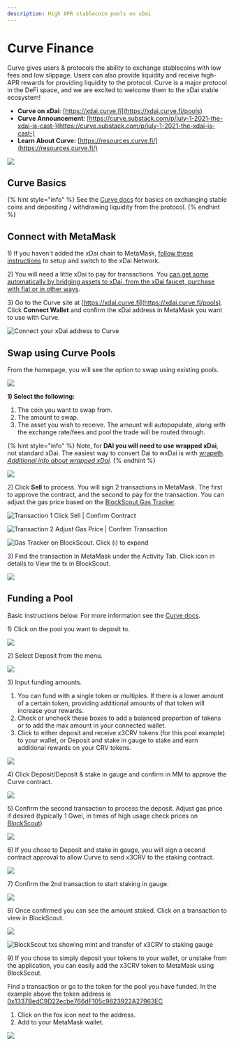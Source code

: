 ```yaml
---
description: High APR stablecoin pools on xDai
---
```


# Curve Finance

Curve gives users & protocols the ability to exchange stablecoins with low fees and low slippage. Users can also provide liquidity and receive high-APR rewards for providing liquidity to the protocol.  Curve is a major protocol in the DeFi space, and we are excited to welcome them to the xDai stable ecosystem!

* **Curve on xDai**: [https://xdai.curve.fi](https://xdai.curve.fi/pools)
* **Curve Announcement**: [https://curve.substack.com/p/july-1-2021-the-xdai-is-cast-](https://curve.substack.com/p/july-1-2021-the-xdai-is-cast-)
* **Learn About Curve:** [https://resources.curve.fi/](https://resources.curve.fi/)

![](../../.gitbook/assets/curve-on-xdai.png)

## Curve Basics

{% hint style="info" %}
See the [Curve docs](https://resources.curve.fi/) for basics on exchanging stable coins and depositing / withdrawing liquidity from the protocol.
{% endhint %}

## Connect with MetaMask

1\) If you haven't added the xDai chain to MetaMask, [follow these instructions](../../for-users/wallets/metamask/metamask-setup.md) to setup and switch to the xDai Network.

2\) You will need a little xDai to pay for transactions. You [can get some automatically by bridging assets to xDai, from the xDai faucet, purchase with fiat or in other ways](../../for-users/getting-started-with-xdai.md#2-get-a-little-xdai).

3\) Go to the Curve site at [https://xdai.curve.fi](https://xdai.curve.fi/pools). Click **Connect Wallet** and confirm the xDai address in MetaMask you want to use with Curve. 

![Connect your xDai address to Curve](../../.gitbook/assets/curve-connect-wallet.png)

## Swap using Curve Pools

From the homepage, you will see the option to swap using existing pools.

![](../../.gitbook/assets/existing-pools-1.png)

**1\) Select the following**_**:**_

1. The coin you want to swap from.
2. The amount to swap.
3.  The asset you wish to receive. The amount will autopopulate, along with the exchange rate/fees and pool the trade will be routed through.

{% hint style="info" %}
Note, for **DAI you will need to use wrapped xDai**, not standard xDai. The easiest way to convert Dai to wxDai is with [wrapeth](https://wrapeth.com/).  
[_Additional info about wrapped xDai_](../../for-developers/developer-resources/wrapped-xdai.md)_._ 
{% endhint %}

![](../../.gitbook/assets/swapping.png)

2\) Click **Sell** to process. You will sign 2 transactions in MetaMask. The first to approve the contract, and the second to pay for the transaction.  You can adjust the gas price based on the [BlockScout Gas Tracker](https://blockscout.com/poa/xdai).

![Transaction 1 Click Sell \| Confirm Contract](../../.gitbook/assets/tx-1.png)

![Transaction 2 Adjust Gas Price \| Confirm Transaction](../../.gitbook/assets/tx-2.png)

![Gas Tracker on BlockScout. Click \(i\) to expand](../../.gitbook/assets/gas-tracker.png)

3\) Find the transaction in MetaMask under the Activity Tab. Click icon in details to View the tx in BlockScout.

![](../../.gitbook/assets/view%20%281%29.png)

## Funding a Pool

Basic instructions below. For more information see the [Curve docs](https://resources.curve.fi/). 

1\) Click on the pool you want to deposit to. 

![](../../.gitbook/assets/curve-1.png)

2\) Select Deposit from the menu.

![](../../.gitbook/assets/curve-2.png)

3\) Input funding amounts.

1. You can fund with a single token or multiples. If there is a lower amount of a certain token, providing additional amounts of that token will increase your rewards.
2. Check or uncheck these boxes to add a balanced proportion of tokens or to add the max amount in your connected wallet.
3. Click to either deposit and receive x3CRV tokens \(for this pool example\) to your wallet, or Deposit and stake in gauge to stake and earn additional rewards on your CRV tokens.

![](../../.gitbook/assets/curve-3.png)

4\) Click Deposit/Deposit & stake in gauge and confirm in MM to approve the Curve contract.

![](../../.gitbook/assets/curve-4.png)

5\) Confirm the second transaction to process the deposit. Adjust gas price if desired \(typically 1 Gwei, in times of high usage check prices on [BlockScout](https://blockscout.com/poa/xdai)\)

![](../../.gitbook/assets/curve5.png)

6\) If you chose to Deposit and stake in gauge, you will sign a second contract approval to allow Curve to send x3CRV to the staking contract.

![](../../.gitbook/assets/curve-6.png)

7\) Confirm the 2nd transaction to start staking in gauge.

![](../../.gitbook/assets/curve-7.png)

8\) Once confirmed you can see the amount staked. Click on a transaction to view in BlockScout.

![](../../.gitbook/assets/curve-8.png)

![BlockScout txs showing mint and transfer of x3CRV to staking gauge](../../.gitbook/assets/curve-9.png)

9\) If you chose to simply deposit your tokens to your wallet, or unstake from the application, you can easily add the x3CRV token to MetaMask using BlockScout.

Find a transaction or go to the token for the pool you have funded. In the example above the token address is [0x1337BedC9D22ecbe766dF105c9623922A27963EC](https://blockscout.com/xdai/mainnet/tokens/0x1337BedC9D22ecbe766dF105c9623922A27963EC/token-transfers)

1. Click on the fox icon next to the address.
2. Add to your MetaMask wallet.

![](../../.gitbook/assets/curve-10.png)





